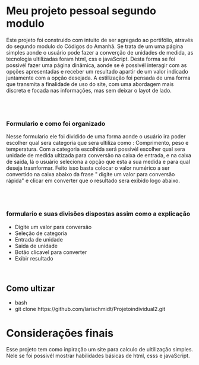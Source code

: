 <h1> Meu projeto pessoal segundo modulo</h1>

<p>Este projeto foi construido com intuito de ser agregado ao portifólio, através do segundo modulo do Códigos do Amanhã. Se trata de um uma página simples aonde o usuário pode fazer a converção de unidades de medida, as tecnologia ultilizadas foram html, css e javaScript. Desta forma se foi possivél fazer uma página dinâmica, aonde se é possivél interagir com as opções apresentadas e receber um resultado apartir de um valor indicado juntamente com a opção desejada. A estilização foi pensada de uma forma que transmita a finalidade de uso do site, com uma abordagem mais discreta e focada nas informações, mas sem deixar o layot de lado. </p>

<br /><br />
<h3>Formulario e como foi organizado </h3>
<p>Nesse formulario ele foi dividido de uma forma aonde o usuário ira poder escolher qual sera categoria que sera ultiliza como : Comprimento, peso e temperatura. Com a categoria escolhida será possivél escolher qual sera unidade de medida ultizada para conversão na caixa de entrada, e na caixa de saida, lá o usuário seleciona a opção que esta a sua medida e para qual deseja trasnformar. Feito isso basta colocar o valor numérico a ser convertido na caixa abaixo da frase " digite um valor para conversão rápida" e clicar em converter que o resultado sera exibido logo abaixo.</p>
<br/> <br/>
<h3>formulario e suas divisões dispostas assim como a explicação</h3>
<div>
<ul>
<li>Digite um valor para conversão </li>
<li>Seleção de categoria</li>
<li>Entrada de unidade</li>
<li>Saida de unidade</li>
<li>Botão clicavel para converter </li>
<li>Exibir resultado </li>
</ul>
</br>
<h2>Como ultizar</h2>
<ul>
<li>bash</li>
<li>git clone https://github.com/larischmidt/Projetoindividual2.git </li>
</ul>
</div>
<h1>Considerações finais</h1>
<p>Esse projeto tem como inpiração um site para calculo de ultilização simples. Nele se foi possivél mostrar habilidades básicas de html, csss e javaScript.</p>
